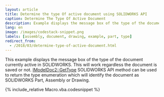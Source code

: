 ```yaml
---
layout: article
title: Determine the type Of active document using SOLIDWORKS API
caption: Determine The Type Of Active Document
description: Example displays the message box of the type of the document currently active in SOLIDWORKS
lang: en
image: /images/codestack-snippet.png
labels: [assembly, document, drawing, example, part, type]
redirect_from:
  - /2018/03/determine-type-of-active-document.html
---
```

This example displays the message box of the type of the document currently active in SOLIDWORKS. This will work regardless the document is saved or not.  [IModelDoc2::GetType](http://help.solidworks.com/2018/english/api/sldworksapi/SOLIDWORKS.Interop.sldworks~SOLIDWORKS.Interop.sldworks.IModelDoc2~GetType.html) SOLIDWORKS API method can be used to return the type enumeration which will identify the document as SOLIDWORKS Part, Assembly or Drawing.

{% include_relative Macro.vba.codesnippet %}